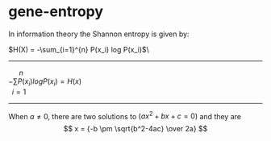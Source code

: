 # gene-entropy

In information theory the Shannon entropy is given by:

$H(X) = -\sum_{i=1}^{n} P(x_i) log P(x_i)$\

-------------------------------


&emsp;&ensp;$n$\
$-\sum P(x_i) log P(x_i) = H(x)$  \
&ensp;$i=1$

-------------------------------

When $a \ne 0$, there are two solutions to $(ax^2 + bx + c = 0)$ and they are 
$$ x = {-b \pm \sqrt{b^2-4ac} \over 2a} $$

